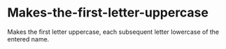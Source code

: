 # Makes-the-first-letter-uppercase

Makes the first letter uppercase, each subsequent letter lowercase of the entered name.